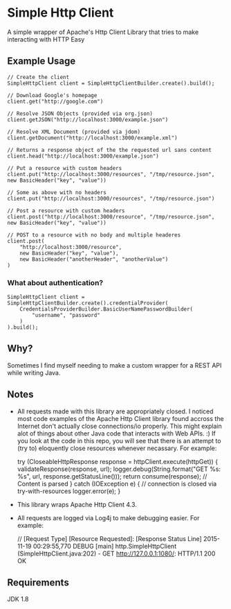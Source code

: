 # Simple Http Client

A simple wrapper of Apache's Http Client Library that tries to make interacting with HTTP Easy

## Example Usage

    // Create the client
    SimpleHttpClient client = SimpleHttpClientBuilder.create().build();
    
    // Download Google's homepage
    client.get("http://google.com") 
    
    // Resolve JSON Objects (provided via org.json)
    client.getJSON("http://localhost:3000/example.json")
    
    // Resolve XML Document (provided via jdom)
    client.getDocument("http://localhost:3000/example.xml")
    
    // Returns a response object of the the requested url sans content
    client.head("http://localhost:3000/example.json") 
    
    // Put a resource with custom headers
    client.put("http://localhost:3000/resources", "/tmp/resource.json", new BasicHeader("key", "value")) 
	
    // Some as above with no headers
    client.put("http://localhost:3000/resources", "/tmp/resource.json") 

    // Post a resource with custom headers
    client.post("http://localhost:3000/resource", "/tmp/resource.json", new BasicHeader("key", "value")) 

	// POST to a resource with no body and multiple headeres
    client.post(
        "http://localhost:3000/resource", 
        new BasicHeader("key", "value"),
        new BasicHeader("anotherHeader", "anotherValue")
    ) 


### What about authentication?

    SimpleHttpClient client = SimpleHttpClientBuilder.create().credentialProvider(
        CredentialsProviderBuilder.BasicUserNamePasswordBuilder(
            "username", "password"
        )
    ).build();

## Why?

Sometimes I find myself needing to make a custom wrapper for a REST API while writing Java. 

## Notes

* All requests made with this library are appropriately closed. I noticed most code examples of the Apache Http Client library found accross the Internet don't actually close connections/io properly. This might explain alot of things about other Java code that interacts with Web APIs. :) If you look at the code in this repo, you will see that there is an attempt to (try to) eloquently close resources whenever necassary. For example:


    try (CloseableHttpResponse response = httpClient.execute(httpGet)) {
      validateResponse(response, url);
      logger.debug(String.format("GET %s: %s", url, response.getStatusLine()));
      return consume(response); // Content is parsed 
    } catch (IOException e) { // connection is closed via try-with-resources
      logger.error(e);
    }
         
* This library wraps Apache Http Client 4.3.
* All requests are logged via Log4j to make debugging easier. For example:


	// [Request Type] [Resource Requested]: [Response Status Line]
    2015-11-19 00:29:55,770 DEBUG [main] http.SimpleHttpClient (SimpleHttpClient.java:202) - GET http://127.0.0.1:1080/: HTTP/1.1 200 OK
 


## Requirements
JDK 1.8